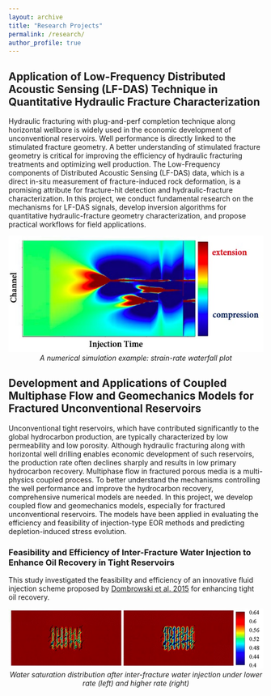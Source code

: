 ```yaml
---
layout: archive
title: "Research Projects"
permalink: /research/
author_profile: true
---
```


## Application of Low-Frequency Distributed Acoustic Sensing (LF-DAS) Technique in Quantitative Hydraulic Fracture Characterization

Hydraulic fracturing with plug-and-perf completion technique along horizontal wellbore is widely used in the economic development of unconventional reservoirs. Well performance is directly linked to the stimulated fracture geometry. 
A better understanding of stimulated fracture geometry is critical for improving the efficiency of hydraulic fracturing treatments and optimizing well production. The Low-Frequency components of Distributed Acoustic Sensing (LF-DAS) data, 
which is a direct in-situ measurement of fracture-induced rock deformation, is a promising attribute for fracture-hit detection and hydraulic-fracture characterization. In this project, we conduct fundamental research on the mechanisms for 
LF-DAS signals, develop inversion algorithms for quantitative hydraulic-fracture geometry characterization, and propose practical workflows for field applications.

<p align="center">
  <img src="../images/waterfall_plot.jpg" />
  <br>
  <em> A numerical simulation example: strain-rate waterfall plot</em>
</p>

## Development and Applications of Coupled Multiphase Flow and Geomechanics Models for Fractured Unconventional Reservoirs

Unconventional tight reservoirs, which have contributed significantly to the global hydrocarbon production, are typically characterized by low permeability and low porosity. Although hydraulic fracturing along with horizontal well drilling enables
economic development of such reservoirs, the production rate often declines sharply and results in low primary hydrocarbon recovery. Multiphase flow in fractured porous media is a multi-physics coupled process. To better understand the mechanisms 
controlling the well performance and improve the hydrocarbon recovery, comprehensive numerical models are needed. In this project, we develop coupled flow and geomechanics models, especially for fractured unconventional reservoirs. The models have been
applied in evaluating the efficiency and feasibility of injection-type EOR methods and predicting depletion-induced stress evolution.

### Feasibility and Efficiency of Inter-Fracture Water Injection to Enhance Oil Recovery in Tight Reservoirs
This study investigated the feasibility and efficiency of an innovative fluid injection scheme proposed by [Dombrowski et al. 2015](https://patents.google.com/patent/US20130228337) for enhancing tight oil recovery.

<p align="center">
  <img src="../images/FluidInjection.tif" />
  <br>
  <em> Water saturation distribution after inter-fracture water injection under lower rate (left) and higher rate (right)</em>
</p>